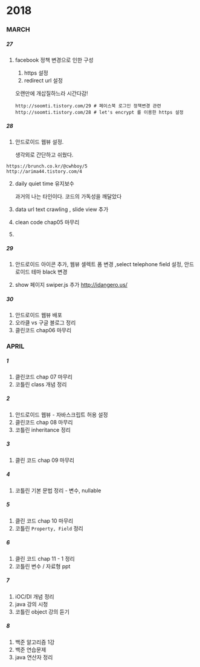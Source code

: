 # 2018

### MARCH

##### 27

1. facebook 정책 변경으로 인한 구성

   1. https 설정
   2. redirect url 설정 

   오랜만에 개삽질하느라 시간다감!

   ```
   http://soomti.tistory.com/29 # 페이스북 로그인 정책변경 관련 
   http://soomti.tistory.com/28 # let's encrypt 를 이용한 https 설정
   ```

#####  28

1. 안드로이드 웹뷰 설정. 

   생각외로 간단하고 쉬웠다. 	

```
https://brunch.co.kr/@cwhboy/5
http://arima44.tistory.com/4
```

2. daily quiet time 유지보수	

   과거의 나는 타인이다. 코드의 가독성을 깨달았다

3. data url text crawling , slide view 추가

4. clean code chap05 마무리

5. ​

##### 29

1. 안드로이드 아이콘 추가, 웹뷰 셀렉트 폼 변경 ,select telephone field 설정, 안드로이드 테마 black 변경

2. show 페이지 swiper.js 추가 http://idangero.us/ 


##### 30

1. 안드로이드 웹뷰 배포
2. 오라클 vs 구글 블로그 정리 
3. 클린코드 chap06 마무리

### APRIL

##### 1

1. 클린코드 chap 07 마무리
2. 코틀린 class 개념 정리

##### 2

1. 안드로이드 웹뷰 - 자바스크립트 허용 설정
2. 클린코드 chap 08 마무리
3. 코틀린 inheritance 정리 


##### 3

1. 클린 코드 chap 09 마무리

##### 4

1. 코틀린 기본 문법 정리 - 변수, nullable 

##### 5

1. 클린 코드 chap 10 마무리 
2. 코틀린 `Property, Field` 정리 

##### 6

1. 클린 코드 chap 11 - 1 정리
2. 코틀린 변수 / 자료형 ppt 

##### 7

1. iOC/DI 개념 정리
2. java 강의 시청
3. 코틀린 object 강의 듣기

##### 8

1. 백준 알고리즘 1강
2. 백준 연습문제
3. java 연산자 정리 